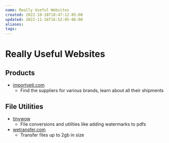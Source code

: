 ```yaml
---
name: Really Useful Websites
created: 2022-10-18T18:47:12-05:00
updated: 2022-11-16T16:52:05-06:00
aliases: 
tags: 
---
```

# Really Useful Websites

## Products
- [importyeti.com](https://importyeti.com)
	- Find the suppliers for various brands, learn about all their shipments

## File Utilities
- [tinywow](https://tinywow.com)
	- File conversions and utilities like adding watermarks to pdfs
- [wetransfer.com](https://wetransfer.com)
	- Transfer files up to 2gb in size